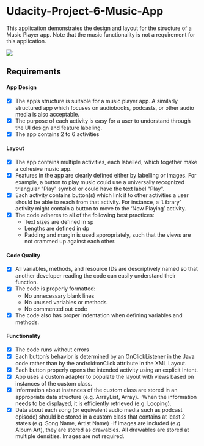 # Udacity-Project-6-Music-App
This application demonstrates the design and layout for the structure of a Music Player app. 
Note that the music functionality is not a requirement for this application.

![](music_app_video.gif)

## Requirements

#### App Design
- [x] The app’s structure is suitable for a music player app. A similarly structured app which focuses on audiobooks, podcasts, or other audio media is also acceptable.
- [x] The purpose of each activity is easy for a user to understand through the UI design and feature labeling.
- [x] The app contains 2 to 6 activities

#### Layout
- [x] The app contains multiple activities, each labelled, which together make a cohesive music app.
- [x] Features in the app are clearly defined either by labelling or images. For example, a button to play music could use a universally recognized triangular "Play" symbol or could have the text label "Play".
- [x] Each activity contains button(s) which link it to other activities a user should be able to reach from that activity. For instance, a ‘Library’ activity might contain a button to move to the ‘Now Playing’ activity.
- [x] The code adheres to all of the following best practices:
     - Text sizes are defined in sp
     - Lengths are defined in dp
     - Padding and margin is used appropriately, such that the views are not crammed up against each other.

 #### Code Quality
- [x] All variables, methods, and resource IDs are descriptively named so that another developer reading the code can easily understand their function.
- [x] The code is properly formatted:
     - No unnecessary blank lines
     - No unused variables or methods
     - No commented out code
- [x] The code also has proper indentation when defining variables and methods.

#### Functionality
- [x] The code runs without errors
- [x] Each button’s behavior is determined by an OnClickListener in the Java code rather than by the android:onClick attribute in the XML Layout.
- [x] Each button properly opens the intended activity using an explicit Intent.
- [x] App uses a custom adapter to populate the layout with views based on instances of the custom class.
- [x] Information about instances of the custom class are stored in an appropriate data structure (e.g. ArrayList, Array).
     -When the information needs to be displayed, it is efficiently retrieved (e.g. Looping).
- [x] Data about each song (or equivalent audio media such as podcast episode) should be stored in a custom class that contains at least 2 states (e.g. Song Name, Artist Name)
     -If images are included (e.g. Album Art), they are stored as drawables. All drawables are stored at multiple densities. Images are not required.
